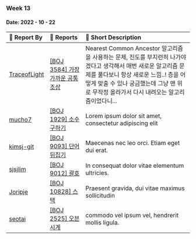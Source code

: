 ### Week 13

#### Date: 2022 - 10 - 22

| :wave: Report By                                | :notebook_with_decorative_cover: Reports                     | :memo: Short Description                                     |
| :---------------------------------------------- | :----------------------------------------------------------- | :----------------------------------------------------------- |
| [TraceofLight](https://github.com/TraceofLight) | [[BOJ 3584] 가장 가까운 공통 조상](../Algorithm/boj_3584.md) | Nearest Common Ancestor 알고리즘을 사용하는 문제, 진도를 부지런히 나가야겠다고 생각해서 매번 새로운 알고리즘 문제를 풀다보니 항상 새로운 느낌..! 층을 어떻게 맞출 수 있나 궁금했는데 그냥 맨 위로 무작정 올라가서 다시 내려오는 알고리즘이었다니... |
| [mucho7](https://github.com/mucho7)             | [[BOJ 1929] 소수 구하기](./Algorithm/boj_1929.md)            | Lorem ipsum dolor sit amet, consectetur adipiscing elit      |
| [kimsj-git](https://github.com/kimsj-git)       | [[BOJ 9093] 단어 뒤집기](./Algorithm/boj_9093.md)            | Maecenas nec leo orci. Etiam eget dui erat.                  |
| [sjsjlim](https://github.com/sjsjlim)           | [[BOJ 9012] 괄호](./Algorithm/boj_9012.md)                   | In consequat dolor vitae elementum ultricies.                |
| [Joripje](https://github.com/Joripje)           | [[BOJ 10828] 스택](./Algorithm/boj_10828.md)                 | Praesent gravida, dui vitae maximus sollicitudin             |
| [seotai](https://github.com/seotai)             | [[BOJ 2525] 오븐 시계](./Algorithm/boj_2525.md)              | commodo vel ipsum vel, hendrerit mollis ligula.              |
